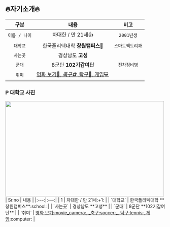 ## :fire:자기소개:fire:
| 구분 | 내용 | 비고 |
|:---:|:---:|:---:|
| `이름 / 나이` | 차대한 / 만 21세:+1: | `2001년생` |
| `대학교` | 한국폴리텍대학 **창원캠퍼스**:school: | `스마트팩토리과` | 
| `사는곳` | 경상남도 **고성** |  |
| `군대` | 8군단 **102기갑여단** | `전차정비병` |
| `취미` | <u>영화 보기:movie_camera:, _축구:soccer:_, 탁구:tennis:, 게임</u>:computer: |  |
### P 대학교 사진
<img src="https://postfiles.pstatic.net/20131106_198/wlsgoryckfh_1383707003144eFJr3_JPEG/%C6%FA%B8%AE%C5%D8%BA%BB%B0%FC%BF%B7.jpg?type=w1" width="500" height="300">
| Sr.no | 내용 |
|:---:|:---:|
| 1 | 차대한 / 만 21세:+1: |
| `대학교` | 한국폴리텍대학 **창원캠퍼스**:school: |
| `사는곳` | 경상남도 **고성** |
| `군대` | 8군단 **102기갑여단** |
| `취미` | <u>영화 보기:movie_camera:, _축구:soccer:_, 탁구:tennis:, 게임</u>:computer: |
